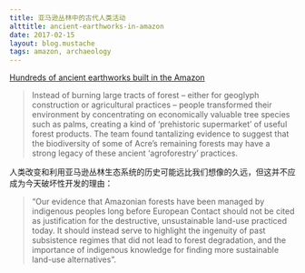 ```yaml
---
title: 亚马逊丛林中的古代人类活动
alttitle: ancient-earthworks-in-amazon
date: 2017-02-15
layout: blog.mustache
tags: amazon, archaeology
---
```


[Hundreds of ancient earthworks built in the Amazon](http://www.exeter.ac.uk/news/featurednews/title_568689_en.html)

> Instead of burning large tracts of forest – either for geoglyph construction or agricultural practices – people transformed their environment by concentrating on economically valuable tree species such as palms, creating a kind of ‘prehistoric supermarket’ of useful forest products. The team found tantalizing evidence to suggest that the biodiversity of some of Acre’s remaining forests may have a strong legacy of these ancient ‘agroforestry’ practices.

人类改变和利用亚马逊丛林生态系统的历史可能远比我们想像的久远，但这并不应成为今天破坏性开发的理由：

> “Our evidence that Amazonian forests have been managed by indigenous peoples long before European Contact should not be cited as justification for the destructive, unsustainable land-use practiced today. It should instead serve to highlight the ingenuity of past subsistence regimes that did not lead to forest degradation, and the importance of indigenous knowledge for finding more sustainable land-use alternatives”.

